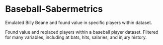 # Baseball-Sabermetrics
Emulated Billy Beane and found value in specific players within dataset. 

Found value and replaced players within a baseball player dataset. Filtered for many variables, 
including at bats, hits, salaries, and injury history.

